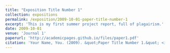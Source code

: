 ```yaml
---
title: "Exposition Title Number 1"
collection: expositions
permalink: /exposition/2009-10-01-paper-title-number-1
excerpt: 'This is my first summer project report, full of plagairism.'
date: 2009-10-01
venue: 'Journal 1'
paperurl: 'http://academicpages.github.io/files/paper1.pdf'
citation: 'Your Name, You. (2009). &quot;Paper Title Number 1.&quot; <i>Journal 1</i>. 1(1).'
---
```

